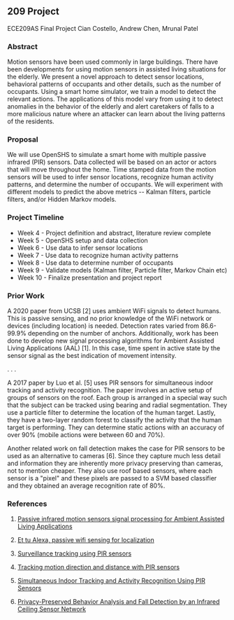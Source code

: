 ## 209 Project

ECE209AS Final Project
Cian Costello, Andrew Chen, Mrunal Patel

### Abstract 

Motion sensors have been used commonly in large buildings. There have been developments for using motion sensors in assisted living situations for the elderly. We present a novel approach to detect sensor locations, behavioral patterns of occupants and other details, such as the number of occupants. Using a smart home simulator, we train a model to detect the relevant actions. The applications of this model vary from using it to detect anomalies in the behavior of the elderly and alert caretakers of falls to a more malicious nature where an attacker can learn about the living patterns of the residents.

### Proposal

We will use OpenSHS to simulate a smart home with multiple passive infrared (PIR) sensors. Data collected will be based on an actor or actors that will move throughout the home. Time stamped data from the motion sensors will be used to infer sensor locations, recognize human activity patterns, and determine the number of occupants. We will experiment with different models to predict the above metrics -- Kalman filters, particle filters, and/or Hidden Markov models.

### Project Timeline

* Week 4 - Project definition and abstract, literature review complete
* Week 5 - OpenSHS setup and data collection
* Week 6 - Use data to infer sensor locations
* Week 7 - Use data to recognize human activity patterns
* Week 8 - Use data to determine number of occupants
* Week 9 - Validate models (Kalman filter, Particle filter, Markov Chain etc)
* Week 10 - Finalize presentation and project report

### Prior Work

A 2020 paper from UCSB [2] uses ambient WiFi signals to detect humans. This is passive sensing, and no prior knowledge of the WiFi network or devices (including location) is needed. Detection rates varied from 86.6-99.9% depending on the number of anchors. Additionally, work has been done to develop new signal processing algorithms for Ambient Assisted Living Applications (AAL) [1]. In this case, time spent in active state by the sensor signal as the best indication of movement intensity. 

.
.
.


A 2017 paper by Luo et al. [5] uses PIR sensors for simultaneous indoor tracking and activity recognition. The paper involves an active setup of groups of sensors on the roof. Each group is arranged in a special way such that the subject can be tracked using bearing and radial segmentation. They use a particle filter to determine the location of the human target. Lastly, they have a two-layer random forest to classify the activity that the human target is performing. They can determine static actions with an accuracy of over 90% (mobile actions were between 60 and 70%).

Another related work on fall detection makes the case for PIR sensors to be used as an alternative to cameras [6]. Since they capture much less detail and information they are inherently more privacy preserving than cameras, not to mention cheaper. They also use roof based sensors, where each sensor is a "pixel" and these pixels are passed to a SVM based classifier and they obtained an average recognition rate of 80%.


### References

1) [Passive infrared motion sensors signal processing for Ambient Assisted Living Applications](https://ieeexplore.ieee.org/abstract/document/6229464)

2) [Et tu Alexa, passive wifi sensing for localization](https://arxiv.org/pdf/1810.10109.pdf)

3) [Surveillance tracking using PIR sensors](https://ieeexplore.ieee.org/abstract/document/4472790)

4) [Tracking motion direction and distance with PIR sensors](https://ieeexplore.ieee.org/abstract/document/5503973)

5) [Simultaneous Indoor Tracking and Activity Recognition Using PIR Sensors](https://www.ncbi.nlm.nih.gov/pmc/articles/PMC5580159/)

6) [Privacy-Preserved Behavior Analysis and Fall Detection by an Infrared Ceiling Sensor Network](https://www.mdpi.com/1424-8220/12/12/16920)
